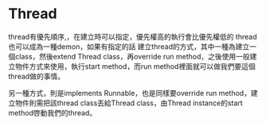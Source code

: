 # Thread

thread有優先順序,，在建立時可以指定，優先權高的執行會比優先權低的 thread也可以成為一種demon，如果有指定的話 建立thread的方式，其中一種為建立一個class，然後extend Thread class，再override run method，之後使用一般建立物件方式來使用，執行start method，而run method裡面就可以做我們要這個thread做的事情。

另一種方式，則是implements Runnable，也是同樣要override run method，建立物件則需把該thread class丟給Thread class，由Thread instance的start method啓動我們的thread。

